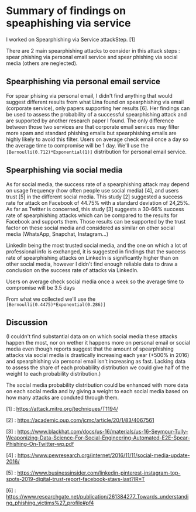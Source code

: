 # Summary of findings on speaphishing via service

I worked on Spearphishing via Service attackStep. [1]

There are 2 main spearphishing attacks to consider in this attack steps : spear phishing via personal email service and spear phishing via social media (others are neglected).

## Spearphishing via personal email service
For spear phising via personal email, I didn't find anything that would suggest different results from what Lina found on spearphishing via email (corporate service), only papers supporting her results [6]. Her findings can be used to assess the probability of a successful spearphishing attack and are supported by another research paper I found. The only difference between those two services are that corporate email services may filter more spam and standard phishing emails but spearphishing emails are highly likely to avoid this filter. Users on average check email once a day so the average time to compromise will be 1 day. We'll use the `` [Bernoulli(0.712)*Exponential(1)] `` distribution for personal email service.

## Spearphishing via social media

As for social media, the success rate of a spearphishing attack may depend on usage frequency (how often people use social media) [4], and users trust [5] in the different social media. This study [2] suggested a success rate for attack on Facebook of 44.75% with a standard deviation of 24,25%.
As far as Twitter is concerned, this study [3] suggests a 30-66% success rate of spearphishing attacks which can be compared to the results for Facebook and supports them.
Those results can be supported by the trust factor on these social media and considered as similar on other social media (WhatsApp, Snapchat, Instagram...)

LinkedIn being the most trusted social media, and the one on which a lot of professional info is exchanged, it is suggested in findings that the success rate of spearphishing attacks on LinkedIn is significantly higher than on other social media, however I didn't find enough reliable data to draw a conclusion on the success rate of attacks via LinkedIn.

Users on average check social media once a week so the average time to compromise will be 3.5 days 

From what we collected we'll use the `` [Bernoulli(0.4475)*Exponential(0.286)] ``  


## Discussion 
(I couldn't find substantial data on on which social media these attacks happen the most, nor on wether it happens more on personal email or social media even though reports suggest that the amount of spearphishing attacks via social media is drastically increasing each year (+500% in 2016) and spearphishing via personal email isn't increasing as fast. Lacking data to assess the share of each probability distribution we could give half of the weight to each probability distribution.)

The social media probability distribution could be enhanced with more data on each social media and by giving a weight to each social media based on how many attacks are conduted through them. 


[1] : https://attack.mitre.org/techniques/T1194/

[2] : https://academic.oup.com/jcmc/article/20/1/83/4067561

[3] : https://www.blackhat.com/docs/us-16/materials/us-16-Seymour-Tully-Weaponizing-Data-Science-For-Social-Engineering-Automated-E2E-Spear-Phishing-On-Twitter-wp.pdf

[4] : https://www.pewresearch.org/internet/2016/11/11/social-media-update-2016/

[5] : https://www.businessinsider.com/linkedin-pinterest-instagram-top-spots-2019-digital-trust-report-facebook-stays-last?IR=T 

[6] : https://www.researchgate.net/publication/261384277_Towards_understanding_phishing_victims%27_profile#pf4